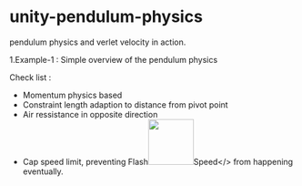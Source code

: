 # unity-pendulum-physics
pendulum physics and verlet velocity in action.

1.Example-1 : Simple overview of the pendulum physics

Check list :
- Momentum physics based
- Constraint length adaption to distance from pivot point
- Air ressistance in opposite direction
- Cap speed limit, preventing <span>Flash<img src="https://th.bing.com/th/id/OIP.r95UKzZ1V2kK5RDZsXIbCwHaHS?pid=ImgDet&rs=1" width="80px" style='margin-bottom:-36px;' >Speed</> from happening eventually.
